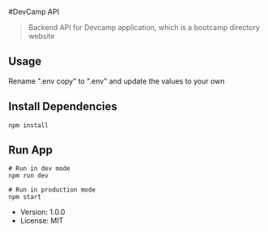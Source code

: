 #DevCamp API

> Backend API for Devcamp application, which is a bootcamp directory website

## Usage

Rename ".env copy" to ".env" and update the values to your own

## Install Dependencies
```
npm install
```

## Run App
```
# Run in dev mode
npm run dev

# Run in production mode
npm start
```

- Version: 1.0.0
- License: MIT